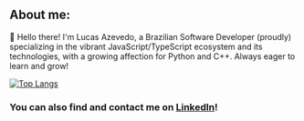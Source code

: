 ## About me:
👋 Hello there! I'm Lucas Azevedo, a Brazilian Software Developer (proudly) specializing in the vibrant JavaScript/TypeScript ecosystem and its technologies, with a growing affection for Python and C++. Always eager to learn and grow!

[![Top Langs](https://github-readme-stats.vercel.app/api/top-langs/?username=lucasbazev&layout=compact)](https://github.com/anuraghazra/github-readme-stats)

### You can also find and contact me on [LinkedIn](https://www.linkedin.com/in/lucasbazev)!
